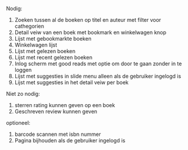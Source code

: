 Nodig:  
1. Zoeken tussen al de boeken op titel en auteur met filter voor cathegorien  
2. Detail veiw van een boek met bookmark en winkelwagen knop  
3. Lijst met gebookmarkte boeken  
4. Winkelwagen lijst  
5. Lijst met gelezen boeken  
6. Lijst met recent gelezen boeken  
7. Inlog scherm met good reads met optie om door te gaan   zonder in te loggen  
8. Lijst met suggesties in slide menu alleen als de gebruiker ingelogd is  
9. Lijst met suggesties in het detail veiw per boek

Niet zo nodig:  
1. sterren rating kunnen geven op een boek  
2. Geschreven review kunnen geven

optioneel:  
1. barcode scannen met isbn nummer  
2. Pagina bijhouden als de gebruiker ingelogd is

